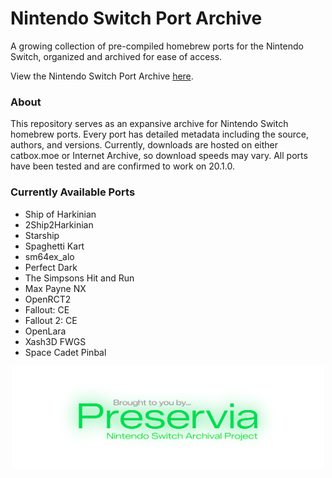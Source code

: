 # Nintendo Switch Port Archive
A growing collection of pre-compiled homebrew ports for the Nintendo Switch, organized and archived for ease of access.

View the Nintendo Switch Port Archive [here](https://preservia.github.io/ports).

### About
This repository serves as an expansive archive for Nintendo Switch homebrew ports. Every port has detailed metadata including the source, authors, and versions. Currently, downloads are hosted on either catbox.moe or Internet Archive, so download speeds may vary. All ports have been tested and are confirmed to work on 20.1.0.

### Currently Available Ports
- Ship of Harkinian
- 2Ship2Harkinian
- Starship
- Spaghetti Kart
- sm64ex_alo
- Perfect Dark
- The Simpsons Hit and Run
- Max Payne NX
- OpenRCT2
- Fallout: CE
- Fallout 2: CE
- OpenLara
- Xash3D FWGS
- Space Cadet Pinbal

<div align="center">
  <img src=assets/logo2.png width=500 alt="Brought to you by Preservia">
</div>
